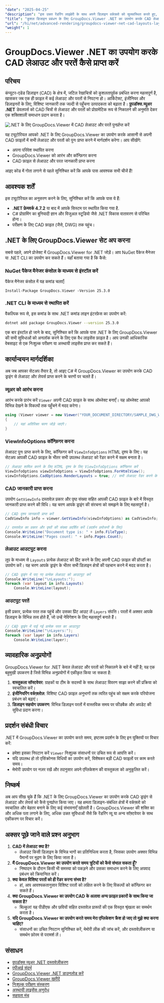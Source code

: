 ```yaml
---
"date": "2025-04-25"
"description": "इस उन्नत रेंडरिंग लाइब्रेरी के साथ अपने डिज़ाइन वर्कफ़्लो को सुव्यवस्थित करते हुए, GroupDocs.Viewer .NET का उपयोग करके CAD फ़ाइलों से लेआउट और परतों को कुशलतापूर्वक पुनर्प्राप्त करना सीखें।"
"title": "कुशल डिजाइन प्रबंधन के लिए GroupDocs.Viewer .NET का उपयोग करके CAD लेआउट और परतें कैसे प्राप्त करें"
"url": "/hi/net/advanced-rendering/groupdocs-viewer-net-cad-layouts-layers-retrieval/"
"weight": 1
---
```


# GroupDocs.Viewer .NET का उपयोग करके CAD लेआउट और परतें कैसे प्राप्त करें
## परिचय
कंप्यूटर-एडेड डिज़ाइन (CAD) के क्षेत्र में, जटिल रेखाचित्रों को कुशलतापूर्वक प्रबंधित करना महत्वपूर्ण है, खासकर जब एक ही फ़ाइल में कई लेआउट और परतों से निपटना हो। आर्किटेक्ट, इंजीनियर और डिज़ाइनरों के लिए, विशिष्ट जानकारी तक जल्दी से पहुँचना उत्पादकता को बढ़ाता है। **ग्रुपडॉक्स.व्यूअर .NET** डेवलपर्स को CAD चित्रों से लेआउट और परतों को प्रोग्रामेटिक रूप से निकालने की अनुमति देकर एक शक्तिशाली समाधान प्रदान करता है।

![.NET के लिए GroupDocs.Viewer में CAD लेआउट और परतें पुनर्प्राप्त करें](/viewer/advanced-rendering/retrieve-cad-layouts-layers-img.png)

यह ट्यूटोरियल आपको .NET के लिए GroupDocs.Viewer का उपयोग करके आसानी से अपनी CAD फ़ाइलों में सभी लेआउट और परतों को पुनः प्राप्त करने में मार्गदर्शन करेगा। आप सीखेंगे:
- अपना परिवेश स्थापित करना
- GroupDocs.Viewer को आरंभ और कॉन्फ़िगर करना
- CAD फ़ाइल से लेआउट और परत जानकारी प्राप्त करना

आइए कोड में गोता लगाने से पहले सुनिश्चित करें कि आपके पास आवश्यक सभी चीजें हैं!
## आवश्यक शर्तें
इस ट्यूटोरियल का अनुसरण करने के लिए, सुनिश्चित करें कि आपके पास ये हैं:
- **.NET फ्रेमवर्क 4.7.2** या बाद में आपके सिस्टम पर स्थापित किया गया है.
- C# प्रोग्रामिंग का बुनियादी ज्ञान और विजुअल स्टूडियो जैसे .NET विकास वातावरण से परिचित होना।
- परीक्षण के लिए CAD फ़ाइल (जैसे, DWG) तक पहुंच।
## .NET के लिए GroupDocs.Viewer सेट अप करना
सबसे पहले, अपने प्रोजेक्ट में GroupDocs.Viewer for .NET जोड़ें। आप NuGet पैकेज मैनेजर या .NET CLI का उपयोग कर सकते हैं। यहाँ बताया गया है कि कैसे:
### NuGet पैकेज मैनेजर कंसोल के माध्यम से इंस्टॉल करें
पैकेज मैनेजर कंसोल में यह कमांड चलाएँ:
```plaintext
Install-Package GroupDocs.Viewer -Version 25.3.0
```
### .NET CLI के माध्यम से स्थापित करें
वैकल्पिक रूप से, इस कमांड के साथ .NET कमांड लाइन इंटरफ़ेस का उपयोग करें:
```bash
dotnet add package GroupDocs.Viewer --version 25.3.0
```
एक बार इंस्टॉल हो जाने के बाद, सुनिश्चित करें कि आपके पास .NET के लिए GroupDocs.Viewer की सभी सुविधाओं को अनलॉक करने के लिए एक वैध लाइसेंस फ़ाइल है। आप उनकी आधिकारिक वेबसाइट से एक निःशुल्क परीक्षण या अस्थायी लाइसेंस प्राप्त कर सकते हैं।
## कार्यान्वयन मार्गदर्शिका
अब जब आपका सेटअप तैयार है, तो आइए C# में GroupDocs.Viewer का उपयोग करके CAD ड्राइंग से लेआउट और लेयर्स प्राप्त करने के चरणों पर चलते हैं।
### व्यूअर को आरंभ करना
आरंभ करके प्रारंभ करें `Viewer` अपनी CAD फ़ाइल के साथ ऑब्जेक्ट बनाएँ। यह ऑब्जेक्ट आपको विभिन्न देखने के विकल्पों तक पहुँचने में मदद करेगा।
```csharp
using (Viewer viewer = new Viewer("YOUR_DOCUMENT_DIRECTORY/SAMPLE_DWG_WITH_LAYOUTS_AND_LAYERS"))
{
    // यहां अतिरिक्त चरण जोड़े जाएंगे।
}
```
### ViewInfoOptions कॉन्फ़िगर करना
लेआउट पुनः प्राप्त करने के लिए, कॉन्फ़िगर करें `ViewInfoOptions` HTML दृश्य के लिए। यह सेटअप आपकी CAD फ़ाइल के भीतर सभी उपलब्ध लेआउट को रेंडर करने में सक्षम बनाता है।
```csharp
// लेआउट शामिल करने के लिए HTML दृश्य के लिए ViewInfoOptions कॉन्फ़िगर करें
ViewInfoOptions viewInfoOptions = ViewInfoOptions.ForHtmlView();
viewInfoOptions.CadOptions.RenderLayouts = true; // सभी लेआउट रेंडर करने के लिए सेट करें
```
### CAD जानकारी प्राप्त करना
उपयोग `GetViewInfo` दस्तावेज़ प्रकार और पृष्ठ संख्या सहित आपकी CAD फ़ाइल के बारे में विस्तृत जानकारी प्राप्त करने की विधि। यह चरण आपके ड्राइंग की संरचना को समझने के लिए महत्वपूर्ण है।
```csharp
// CAD दृश्य जानकारी प्राप्त करें
CadViewInfo info = viewer.GetViewInfo(viewInfoOptions) as CadViewInfo;

// दस्तावेज़ का प्रकार और पृष्ठों की संख्या प्रदर्शित करें (प्रदर्शन प्रयोजनों के लिए)
Console.WriteLine("Document type is: " + info.FileType);
Console.WriteLine("Pages count: " + info.Pages.Count);
```
### लेआउट आउटपुट करना
लूप के माध्यम से `Layouts` प्रत्येक लेआउट को प्रिंट करने के लिए अपनी CAD फ़ाइल की प्रॉपर्टी का उपयोग करें। यह चरण आपके ड्राइंग के भीतर सभी डिज़ाइन क्षेत्रों की पहचान करने में मदद करता है।
```csharp
// CAD ड्राइंग में पाए गए प्रत्येक लेआउट को आउटपुट करें
Console.WriteLine("\nLayouts:");
foreach (var layout in info.Layouts)
    Console.WriteLine(layout);
```
### आउटपुट परतें
इसी प्रकार, प्रत्येक परत तक पहुंचें और उसका प्रिंट आउट लें `Layers` संपत्ति। परतों में अक्सर आपके डिज़ाइन के विभिन्न तत्व होते हैं, जो उन्हें नेविगेशन के लिए महत्वपूर्ण बनाते हैं।
```csharp
// CAD ड्राइंग में पाई गई प्रत्येक परत का आउटपुट
Console.WriteLine("\nLayers:");
foreach (var layer in info.Layers)
    Console.WriteLine(layer);
```
## व्यावहारिक अनुप्रयोगों
GroupDocs.Viewer for .NET केवल लेआउट और परतों को निकालने के बारे में नहीं है; यह एक बहुमुखी उपकरण है जिसे विभिन्न अनुप्रयोगों में एकीकृत किया जा सकता है:
1. **वास्तुकला सॉफ्टवेयर**: ग्राहकों या टीम के सदस्यों के साथ लेआउट विवरण साझा करने की प्रक्रिया को स्वचालित करें।
2. **इंजीनियरिंग वर्कफ़्लोज़**: विशिष्ट CAD फ़ाइल अनुभागों तक त्वरित पहुंच को सक्षम करके परियोजना प्रबंधन को बढ़ाएं।
3. **डिज़ाइन सहयोग उपकरण**: विभिन्न डिज़ाइन परतों में वास्तविक समय पर फीडबैक और अपडेट की सुविधा प्रदान करना।
## प्रदर्शन संबंधी विचार
.NET में GroupDocs.Viewer का उपयोग करते समय, इष्टतम प्रदर्शन के लिए इन युक्तियों पर विचार करें:
- हमेशा इसका निपटान करें `Viewer` निःशुल्क संसाधनों पर उचित रूप से आपत्ति करें।
- यदि उपलब्ध हो तो एसिंक्रोनस विधियों का उपयोग करें, विशेषकर बड़ी CAD फाइलों पर काम करते समय।
- मेमोरी उपयोग पर नज़र रखें और तदनुसार अपने एप्लिकेशन की वास्तुकला को अनुकूलित करें।
## निष्कर्ष
अब आप सीख चुके हैं कि .NET के लिए GroupDocs.Viewer का उपयोग करके CAD ड्राइंग से लेआउट और लेयर्स को कैसे पुनर्प्राप्त किया जाए। यह क्षमता डिज़ाइन-संबंधित क्षेत्रों में वर्कफ़्लो को स्वचालित और बेहतर बनाने के लिए कई संभावनाएँ खोलती है। GroupDocs.Viewer की शक्ति का और अधिक पता लगाने के लिए, अधिक उन्नत सुविधाओं जैसे कि रेंडरिंग व्यू या अन्य सॉफ़्टवेयर के साथ एकीकरण पर विचार करें।
## अक्सर पूछे जाने वाले प्रश्न अनुभाग
1. **CAD में लेआउट क्या है?**
   - लेआउट किसी डिज़ाइन के विभिन्न भागों का प्रतिनिधित्व करता है, जिसका उपयोग अक्सर विभिन्न पैमानों पर मुद्रण के लिए किया जाता है।
2. **मैं GroupDocs.Viewer का उपयोग करते समय त्रुटियों को कैसे संभाल सकता हूँ?**
   - निष्पादन के दौरान किसी भी समस्या को पकड़ने और उसका समाधान करने के लिए अपवाद प्रबंधन को क्रियान्वित करें।
3. **क्या केवल विशिष्ट परतों को ही रेंडर करना संभव है?**
   - हां, आप आवश्यकतानुसार विशिष्ट परतों को लक्षित करने के लिए विकल्पों को कॉन्फ़िगर कर सकते हैं।
4. **क्या GroupDocs.Viewer का उपयोग CAD के अलावा अन्य फ़ाइल प्रकारों के साथ किया जा सकता है?**
   - बिल्कुल! यह पीडीएफ और छवियों सहित दस्तावेज़ प्रारूपों की एक विस्तृत श्रृंखला का समर्थन करता है।
5. **यदि GroupDocs.Viewer का उपयोग करते समय मेरा एप्लिकेशन क्रैश हो जाए तो मुझे क्या करना चाहिए?**
   - संसाधनों का उचित निपटान सुनिश्चित करें, मेमोरी लीक की जांच करें, और दस्तावेज़ीकरण या समर्थन फ़ोरम से परामर्श लें।
## संसाधन
- [ग्रुपडॉक्स व्यूअर .NET दस्तावेज़ीकरण](https://docs.groupdocs.com/viewer/net/)
- [एपीआई संदर्भ](https://reference.groupdocs.com/viewer/net/)
- [GroupDocs.Viewer .NET डाउनलोड करें](https://releases.groupdocs.com/viewer/net/)
- [GroupDocs.Viewer खरीदें](https://purchase.groupdocs.com/buy)
- [निःशुल्क परीक्षण संस्करण](https://releases.groupdocs.com/viewer/net/)
- [अस्थायी लाइसेंस अनुरोध](https://purchase.groupdocs.com/temporary-license/)
- [सहयता मंच](https://forum.groupdocs.com/c/viewer/9)